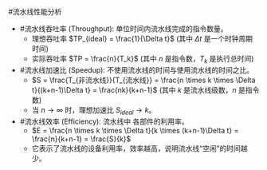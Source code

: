 #流水线性能分析 
*   #流水线吞吐率 (Throughput):  单位时间内流水线完成的指令数量。
	*   理想吞吐率 $TP_{ideal} = \frac{1}{\Delta t}$ (其中 $\Delta t$ 是一个时钟周期时间)
	*   实际吞吐率 $TP = \frac{n}{T_k}$ (其中 $n$ 是指令数，$T_k$ 是执行总时间)
*   #流水线加速比 (Speedup): 不使用流水线的时间与使用流水线的时间之比。 
	*   $S = \frac{T_{非流水线}}{T_{流水线}} = \frac{n \times k \times \Delta t}{(k+n-1)\Delta t} = \frac{nk}{k+n-1}$ (其中 $k$ 是流水线级数，$n$ 是指令数)
	*   当 $n \to \infty$ 时，理想加速比 $S_{ideal} \to k$。
*   #流水线效率 (Efficiency): 流水线中 各部件的利用率。
	*   $E = \frac{n \times k \times \Delta t}{k \times (k+n-1)\Delta t} = \frac{n}{k+n-1} = \frac{S}{k}$
	*   它表示了流水线的设备利用率，效率越高，说明流水线“空闲”的时间越少。